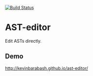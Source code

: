 [![Build Status](https://travis-ci.org/kevinb7/ast-editor.svg?branch=master)](https://travis-ci.org/kevinb7/ast-editor)
# AST-editor

Edit ASTs directly.

## Demo

http://kevinbarabash.github.io/ast-editor/
